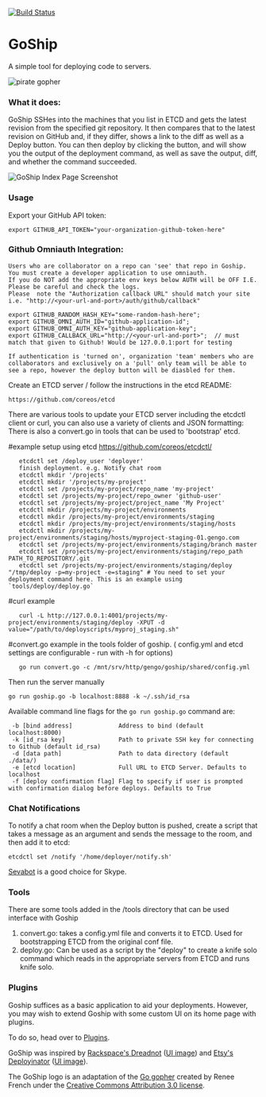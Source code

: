 [![Build Status](https://travis-ci.org/gengo/goship.svg?branch=master)](https://travis-ci.org/gengo/goship)

# GoShip

A simple tool for deploying code to servers.

![pirate gopher](https://cloud.githubusercontent.com/assets/3772659/8693461/3c5f74a8-2b12-11e5-9a27-ff4421589df6.png)

### What it does:

GoShip SSHes into the machines that you list in ETCD and gets the latest revision from the specified git repository. It then compares that to the latest revision on GitHub and, if they differ, shows a link to the diff as well as a Deploy button. You can then deploy by clicking the button, and will show you the output of the deployment command, as well as save the output, diff, and whether the command succeeded.

![GoShip Index Page Screenshot](https://cloud.githubusercontent.com/assets/3772659/8693471/55ec2592-2b12-11e5-965f-8e572309c945.png)

### Usage

Export your GitHub API token:

    export GITHUB_API_TOKEN="your-organization-github-token-here"

### Github Omniauth Integration:

    Users who are collaborator on a repo can 'see' that repo in Goship.
    You must create a developer application to use omniauth.
    If you do NOT add the appropriate env keys below AUTH will be OFF I.E. Please be careful and check the logs.
    Please  note the "Authorization callback URL" should match your site i.e. "http://<your-url-and-port>/auth/github/callback"

    export GITHUB_RANDOM_HASH_KEY="some-random-hash-here";
    export GITHUB_OMNI_AUTH_ID="github-application-id";
    export GITHUB_OMNI_AUTH_KEY="github-application-key";
    export GITHUB_CALLBACK_URL="http://<your-url-and-port>";  // must match that given to Github! Would be 127.0.0.1:port for testing

    If authentication is 'turned on', organization 'team' members who are collaborators and exclusively on a 'pull' only team will be able to see a repo, however the deploy button will be diasbled for them.

Create an ETCD server / follow the instructions in the etcd README:

    https://github.com/coreos/etcd


There are various tools to update your ETCD server including the etcdctl client or curl, you can also use a variety of clients and JSON formatting:
There is also a convert.go in tools that can be used to 'bootstrap' etcd.


   #example setup using etcd
   https://github.com/coreos/etcdctl/

```
   etcdctl set /deploy_user 'deployer'
   finish deployment. e.g. Notify chat room
   etcdctl mkdir '/projects'
   etcdctl mkdir '/projects/my-project'
   etcdctl set /projects/my-project/repo_name 'my-project'
   etcdctl set /projects/my-project/repo_owner 'github-user'
   etcdctl set /projects/my-project/project_name 'My Project'
   etcdctl mkdir /projects/my-project/environments
   etcdctl mkdir /projects/my-project/environments/staging
   etcdctl mkdir /projects/my-project/environments/staging/hosts
   etcdctl mkdir /projects/my-project/environments/staging/hosts/myproject-staging-01.gengo.com
   etcdctl set /projects/my-project/environments/staging/branch master
   etcdctl set /projects/my-project/environments/staging/repo_path PATH_TO_REPOSITORY/.git
   etcdctl set /projects/my-project/environments/staging/deploy "/tmp/deploy -p=my-project -e=staging" # You need to set your deployment command here. This is an example using `tools/deploy/deploy.go`
```

   #curl example

```
   curl -L http://127.0.0.1:4001/projects/my-project/environments/staging/deploy -XPUT -d value="/path/to/deployscripts/myproj_staging.sh"
```

   #convert.go example in the tools folder of goship. ( config.yml and etcd settings are configurable - run with -h for options)

```
   go run convert.go -c /mnt/srv/http/gengo/goship/shared/config.yml
```

Then run the server manually

```shell
go run goship.go -b localhost:8888 -k ~/.ssh/id_rsa
```

Available command line flags for the `go run goship.go` command are:

```
 -b [bind address]             Address to bind (default localhost:8000)
 -k [id_rsa key]               Path to private SSH key for connecting to Github (default id_rsa)
 -d [data path]                Path to data directory (default ./data/)
 -e [etcd location]            Full URL to ETCD Server. Defaults to localhost
 -f [deploy confirmation flag] Flag to specify if user is prompted with confirmation dialog before deploys. Defaults to True
```

### Chat Notifications
To notify a chat room when the Deploy button is pushed, create a script that takes a message as an argument and sends the message to the room, and then add it to etcd:

```
etcdctl set /notify '/home/deployer/notify.sh'
```

[Sevabot](http://sevabot-skype-bot.readthedocs.org/en/latest/) is a good choice for Skype.

### Tools

There are some tools added in the /tools directory that can be used interface with Goship
1) convert.go: takes a config.yml  file and converts it to ETCD. Used for bootstrapping ETCD from the original
conf file.
2) deploy.go:  Can be used as a script by the "deploy" to create a knife solo command which reads in the appropriate servers from ETCD and runs knife solo.

### Plugins

Goship suffices as a basic application to aid your deployments. However, you may wish to extend Goship with some custom UI on its home page with plugins.

To do so, head over to [Plugins](plugins).

GoShip was inspired by [Rackspace's Dreadnot](https://github.com/racker/dreadnot) ([UI image](http://c179631.r31.cf0.rackcdn.com/dreadnot-overview.png)) and [Etsy's Deployinator](https://github.com/etsy/deployinator/) ([UI image](http://farm5.staticflickr.com/4065/4620552264_9e0fdf634d_b.jpg)).

The GoShip logo is an adaptation of the [Go gopher](http://blog.golang.org/gopher) created by Renee French under the [Creative Commons Attribution 3.0 license](https://creativecommons.org/licenses/by/3.0/).
